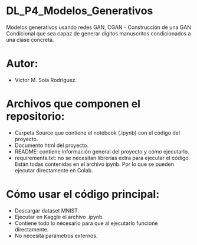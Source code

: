 # DL_P4_Modelos_Generativos
Modelos generativos usando redes GAN, CGAN - Construcción de una GAN Condicional que sea capaz de generar dígitos manuscritos condicionados a una clase concreta.

# Autor:
- Víctor M. Sola Rodríguez.

# Archivos que componen el repositorio:
- Carpeta Source que contiene el notebook (.ipynb) con el código del proyecto.
- Documento html del proyecto.
- README: contiene información general del proyecto y cómo ejecutarlo.
- requirements.txt: no se necesitan librerías extra para ejecutar el código. Están todas contenidas en el archivo ipynb. Por lo que se pueden ejecutar directamente en Colab.

# Cómo usar el código principal:
- Descargar dataset MNIST.
- Ejecutar en Kaggle el archivo .ipynb.
- Contiene todo lo necesario para que al ejecutarlo funcione directamente.
- No necesita parámetros externos.
